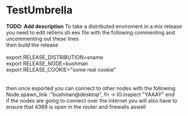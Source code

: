 # TestUmbrella

**TODO: Add description**
To take a distributed enviroment in a mix release<br />
you need to edit rel/env.sh.eex file with the following commenting and uncommenting out these lines<br />
then build the release<br />
<br />
export RELEASE_DISTRIBUTION=sname<br />
export RELEASE_NODE=bushman<br />
export RELEASE_COOKIE="some real cookie"<br />
<br />
<br />
then once exported you can connect to other nodes with the following<br />
Node.spawn_link :"bushman@desktop", fn -> IO.inspect "YAAAY" end<br />
if the nodes are going to connect over the internet you will also have to ensure that 4369 is open in the router and firewalls aswell<br />
